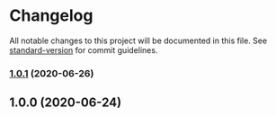 # Changelog

All notable changes to this project will be documented in this file. See [standard-version](https://github.com/conventional-changelog/standard-version) for commit guidelines.

### [1.0.1](https://github.com/YuchenWell/nestjs-alicloud-oss/compare/v1.0.0...v1.0.1) (2020-06-26)

## 1.0.0 (2020-06-24)
